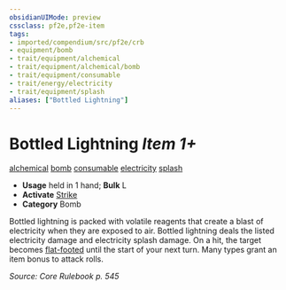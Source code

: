 ```yaml
---
obsidianUIMode: preview
cssclass: pf2e,pf2e-item
tags:
- imported/compendium/src/pf2e/crb
- equipment/bomb
- trait/equipment/alchemical
- trait/equipment/alchemical/bomb
- trait/equipment/consumable
- trait/energy/electricity
- trait/equipment/splash
aliases: ["Bottled Lightning"]
---
```

# Bottled Lightning *Item 1+*  
[alchemical](alchemical.md)  [bomb](bomb.md)  [consumable](consumable.md)  [electricity](electricity.md)  [splash](splash.md)  

- **Usage** held in 1 hand; **Bulk** L
- **Activate** [Strike](strike.md)
- **Category** Bomb

Bottled lightning is packed with volatile reagents that create a blast of electricity when they are exposed to air. Bottled lightning deals the listed electricity damage and electricity splash damage. On a hit, the target becomes [flat-footed](conditions.md#Flat-footed) until the start of your next turn. Many types grant an item bonus to attack rolls.

*Source: Core Rulebook p. 545*